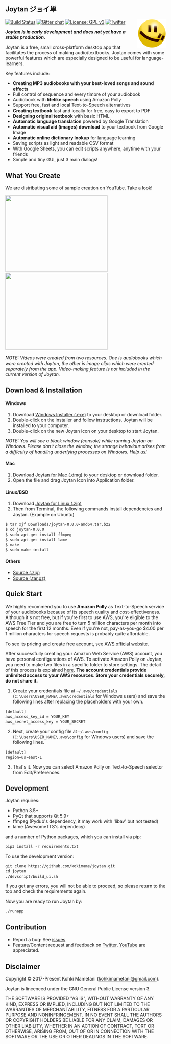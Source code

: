 ## Joytan ジョイ単

<img src="./logo/joytan.png" align="right" width="90" height="90" title="logo">
     
[![Build Status](https://travis-ci.org/kokimame/joytan.svg?branch=master)](https://travis-ci.org/kokimame/joytan)
[![Gitter chat](https://badges.gitter.im/gitterHQ/gitter.png)](https://gitter.im/JoytanApp/Lobby)
[![License: GPL v3](https://img.shields.io/badge/License-GPL%20v3-blue.svg)](https://www.gnu.org/licenses/gpl-3.0)
[![Twitter](https://img.shields.io/twitter/follow/JoytanApp.svg?style=social&label=Follow)](https://twitter.com/intent/follow?screen_name=JoytanApp)

***Joytan is in early development and does not yet have a stable production.***

Joytan is a free, small cross-platform desktop app that facilitates the process of making audio/textbooks.
Joytan comes with some powerful features which are especially designed to be useful for language-learners.

Key features include:
- **Creating MP3 audiobooks with your best-loved songs and sound effects**
- Full control of sequence and every timbre of your audiobook
- Audiobook with **lifelike speech** using Amazon Polly
- Support free, fast and local Text-to-Speech alternatives
- **Creating textbook** fast and locally for free, easy to export to PDF
- **Designing original textbook** with basic HTML
- **Automatic language translation** powered by Google Translation
- **Automatic visual aid (images) download** to your textbook from Google Image
- **Automatic online dictionary lookup** for language learning
- Saving scripts as light and readable CSV format
- With Google Sheets, you can edit scripts anywhere, anytime with your friends
- Simple and tiny GUI, just 3 main dialogs!


## What You Create
We are distributing some of sample creation on YouTube. Take a look!

<a href="https://www.youtube.com/watch?v=HOWVGxGHCMg">
  <img src="https://img.youtube.com/vi/HOWVGxGHCMg/0.jpg" width="320" height=240" />
</a>
<a href="https://www.youtube.com/watch?v=2wVEDKgj1TA">
  <img src="https://img.youtube.com/vi/2wVEDKgj1TA/0.jpg" width="320" height=240" />
</a>

*NOTE: Videos were created from two resources. One is audiobooks which were
 created with Joytan, the other is image clips which were created separately from the app.
 Video-making feature is not included in the current version of Joytan.*

## Download & Installation
#### Windows
1. Download [Windows Installer (.exe)](https://drive.google.com/uc?export=download&id=1QhkcsuzZYVpWrNne8sh6qGUK0wh1JwVX)
to your desktop or download folder.
2. Double-click on the installer and follow instructions. Joytan will be installed to your computer.
3. Double-click on the new Joytan icon on your desktop to start Joytan.

*NOTE: You will see a black window (console) while running Joytan on Windows. Please don't close the window,
the strange behaviour arises from a difficulty of handling underlying processes on Windows.
 [Help us!](https://github.com/kokimame/joytan/issues/2)*

#### Mac
1. Download [Joytan for Mac (.dmg)](https://drive.google.com/uc?export=download&id=1KqcJqL4Xf_Zt105iIfrHJO1irNPcaK1U)
to your desktop or download folder.
2. Open the file and drag Joytan Icon into Application folder.

#### Linux/BSD
1. Download [Joytan for Linux (.zip)](https://drive.google.com/uc?export=download&id=1Uvgy4mIQ8xOYGXnD2jblojRUNXoAh7sd)
2. Then from Terminal, the following commands install dependencies and Joytan. (Example on Ubuntu)
```
$ tar xjf Downloads/joytan-0.0.0-amd64.tar.bz2
$ cd joytan-0.0.0
$ sudo apt-get install ffmpeg
$ sudo apt-get install lame
$ make
$ sudo make install
```


#### Others
- [Source (.zip)](https://github.com/kokimame/joytan/archive/v0.0.0-beta.zip)
- [Source (.tar.gz)](https://github.com/kokimame/joytan/archive/v0.0.0-beta.tar.gz)

## Quick Start

We highly recommend you to use **Amazon Polly** as Text-to-Speech service of your audiobooks
because of its speech quality and cost-effectiveness.
Although it's not free, but if you're first to use AWS, you're eligible to the AWS Free Tier and
you are free to turn 5 million characters per month into speech for the first 12 months.
Even if you're not, pay-as-you-go $4.00 per 1 million characters for speech requests 
is probably quite affordable.

To see its pricing and create free account, see [AWS official website](https://aws.amazon.com/polly/pricing/).

After successfully creating your Amazon Web Service (AWS) account, you have personal configurations of AWS. 
To activate Amazon Polly on Joytan, you need to make two files in a specific folder to store settings. 
The detail of this process is explained [here](https://boto3.readthedocs.io/en/latest/guide/configuration.html).
**The account credentials provide unlimited access to your AWS resources. 
Store your credentials securely, do not share it.**

1. Create your credentials file at 
```~/.aws/credentials``` (```C:\Users\USER_NAME\.aws\credentials``` for Windows users)
 and save the following lines after replacing the placeholders with your own.
```
[default]
aws_access_key_id = YOUR_KEY
aws_secret_access_key = YOUR_SECRET
```

2. Next, create your config file at
```~/.aws/config``` (```C:\Users\USER_NAME\.aws\config``` for Windows users)
 and save the following lines.
```
[default]
region=us-east-1
```

3. That's it. Now you can select Amazon Polly on Text-to-Speech selector from Edit/Preferences. 

## Development
Joytan requires:
- Python 3.5+
- PyQt that supports Qt 5.9+
- ffmpeg (Pydub's dependency, it may work with 'libav' but not tested)
- lame (AwesomeTTS's dependecy)

and a number of Python packages, which you can install via pip:
```
pip3 install -r requirements.txt
```

To use the development version:

```
git clone https://github.com/kokimame/joytan.git
cd joytan
./devscript/build_ui.sh
```

If you get any errors, you will not be able to proceed, so please return to
the top and check the requirements again.

Now you are ready to run Joytan by:
```
./runapp
```


## Contribution
- Report a bug: See [issues]()
- Feature/Content request and feedback on [Twitter](https://twitter.com/JoytanApp), 
[YouTube](https://www.youtube.com/channel/UC0bLbtTI9uni3bNRPIJQAqA) are appreciated.


## Disclaimer
Copyright © 2017-Present Kohki Mametani (kohkimametani@gmail.com).

Joytan is lincenced under the GNU General Public License version 3.

THE SOFTWARE IS PROVIDED "AS IS", WITHOUT WARRANTY OF ANY KIND, EXPRESS OR IMPLIED,
INCLUDING BUT NOT LIMITED TO THE WARRANTIES OF MERCHANTABILITY,
FITNESS FOR A PARTICULAR PURPOSE AND NONINFRINGEMENT.
IN NO EVENT SHALL THE AUTHORS OR COPYRIGHT HOLDERS BE LIABLE FOR ANY CLAIM, DAMAGES
OR OTHER LIABILITY, WHETHER IN AN ACTION OF CONTRACT, TORT OR OTHERWISE,
ARISING FROM, OUT OF OR IN CONNECTION WITH THE SOFTWARE OR THE USE OR OTHER DEALINGS IN THE SOFTWARE.
